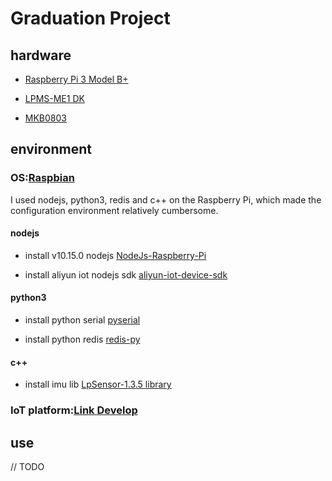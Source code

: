 # Graduation Project

## hardware

+ [Raspberry Pi 3 Model B+](https://www.raspberrypi.org/products/raspberry-pi-3-model-b-plus/)

+ [LPMS-ME1 DK](http://www.alubi.cn/lpms-me1/)

+ [MKB0803](https://item.taobao.com/item.htm?spm=a1z09.2.0.0.528b2e8d0jg678&id=550263017281&_u=h2f435qi4298)

## environment

### OS:[Raspbian](https://www.raspberrypi.org/downloads/)

I used nodejs, python3, redis and c++ on the Raspberry Pi, which made the configuration environment relatively cumbersome.

#### nodejs

+ install v10.15.0 nodejs [NodeJs-Raspberry-Pi](https://github.com/audstanley/NodeJs-Raspberry-Pi)

+ install aliyun iot nodejs sdk [aliyun-iot-device-sdk](https://www.npmjs.com/package/aliyun-iot-device-sdk)

#### python3

+ install python serial [pyserial](https://github.com/pyserial/pyserial)

+ install python redis [redis-py](https://github.com/andymccurdy/redis-py)

#### c++

+ install imu lib [LpSensor-1.3.5 library](http://www.alubi.cn/software/LpSensor-1.3.5-Linux-armv7hf-raspi.tar.gz)

### IoT platform:[Link Develop](https://linkdevelop.aliyun.com)

## use

// TODO
